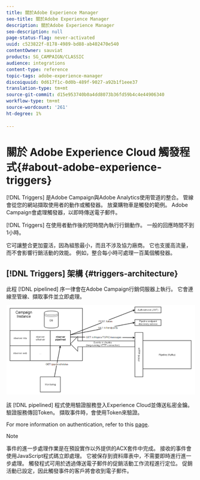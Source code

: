 ```yaml
---
title: 關於Adobe Experience Manager
seo-title: 關於Adobe Experience Manager
description: 關於Adobe Experience Manager
seo-description: null
page-status-flag: never-activated
uuid: c523822f-8178-4989-bd88-ab402470e540
contentOwner: sauviat
products: SG_CAMPAIGN/CLASSIC
audience: integrations
content-type: reference
topic-tags: adobe-experience-manager
discoiquuid: 0d617f1c-0d0b-489f-9027-a92b1f1eee37
translation-type: tm+mt
source-git-commit: d15e953740b0a4dd8073b36fd59b4c4e44906340
workflow-type: tm+mt
source-wordcount: '261'
ht-degree: 1%

---
```



# 關於 Adobe Experience Cloud 觸發程式{#about-adobe-experience-triggers}

[!DNL Triggers] 是Adobe Campaign與Adobe Analytics使用管道的整合。 管線會從您的網站擷取使用者的動作或觸發器。 放棄購物車是觸發的範例。 Adobe Campaign會處理觸發器，以即時傳送電子郵件。

[!DNL Triggers] 在使用者動作後的短時間內執行行銷動作。 一般的回應時間不到1小時。

它可讓整合更加靈活，因為組態最小，而且不涉及協力廠商。
它也支援高流量，而不會影響行銷活動的效能。 例如，整合每小時可處理一百萬個觸發器。

## [!DNL Triggers] 架構 {#triggers-architecture}

此程 [!DNL pipelined] 序一律會在Adobe Campaign行銷伺服器上執行。 它會連線至管線、擷取事件並立即處理。

![](assets/triggers_2.png)

該 [!DNL pipelined] 程式使用驗證服務登入Experience Cloud並傳送私密金鑰。 驗證服務傳回Token。 擷取事件時，會使用Token來驗證。

For more information on authentication, refer to this [page](../../integrations/using/configuring-adobe-io.md).

>[!NOTE]
>
>事件的進一步處理作業是在預設實作以外提供的ACX套件中完成。 接收的事件會使用JavaScript程式碼立即處理。 它被保存到資料庫表中，不需要即時進行進一步處理。 觸發程式可用於透過傳送電子郵件的促銷活動工作流程進行定位。 促銷活動已設定，因此觸發事件的客戶將會收到電子郵件。
